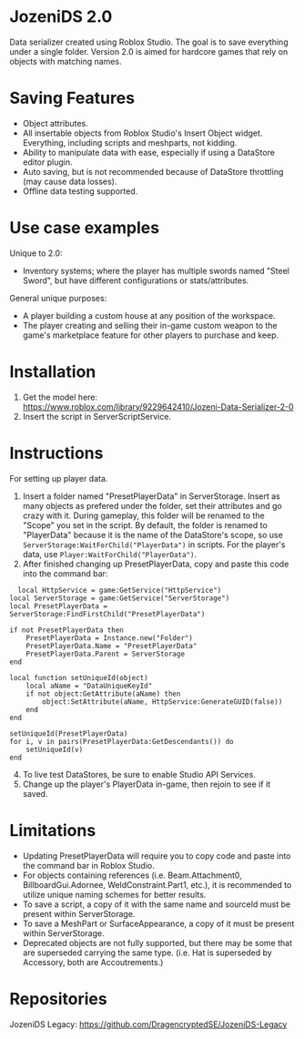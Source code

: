 # JozeniDS 2.0
Data serializer created using Roblox Studio. The goal is to save everything under a single folder. Version 2.0 is aimed for hardcore games that rely on objects with matching names.

# Saving Features
- Object attributes.
- All insertable objects from Roblox Studio's Insert Object widget. Everything, including scripts and meshparts, not kidding.
- Ability to manipulate data with ease, especially if using a DataStore editor plugin.
- Auto saving, but is not recommended because of DataStore throttling (may cause data losses).
- Offline data testing supported.

# Use case examples
Unique to 2.0:
- Inventory systems; where the player has multiple swords named "Steel Sword", but have different configurations or stats/attributes.

General unique purposes:
- A player building a custom house at any position of the workspace. 
- The player creating and selling their in-game custom weapon to the game's marketplace feature for other players to purchase and keep.

# Installation
1. Get the model here: https://www.roblox.com/library/9229642410/Jozeni-Data-Serializer-2-0
2. Insert the script in ServerScriptService.

# Instructions
For setting up player data.

1. Insert a folder named "PresetPlayerData" in ServerStorage. Insert as many objects as prefered under the folder, set their attributes and go crazy with it. During gameplay, this folder will be renamed to the "Scope" you set in the script. By default, the folder is renamed to "PlayerData" because it is the name of the DataStore's scope, so use `ServerStorage:WaitForChild("PlayerData")` in scripts. For the player's data, use `Player:WaitForChild("PlayerData")`.
2. After finished changing up PresetPlayerData, copy and paste this code into the command bar:
```
  local HttpService = game:GetService("HttpService")
local ServerStorage = game:GetService("ServerStorage")
local PresetPlayerData = ServerStorage:FindFirstChild("PresetPlayerData")

if not PresetPlayerData then
	PresetPlayerData = Instance.new("Folder")
	PresetPlayerData.Name = "PresetPlayerData"
	PresetPlayerData.Parent = ServerStorage
end

local function setUniqueId(object)
	local aName = "DataUniqueKeyId"
	if not object:GetAttribute(aName) then
		object:SetAttribute(aName, HttpService:GenerateGUID(false))
	end
end

setUniqueId(PresetPlayerData)
for i, v in pairs(PresetPlayerData:GetDescendants()) do
	setUniqueId(v)
end
```
4. To live test DataStores, be sure to enable Studio API Services.
5. Change up the player's PlayerData in-game, then rejoin to see if it saved.

# Limitations
- Updating PresetPlayerData will require you to copy code and paste into the command bar in Roblox Studio.
- For objects containing references (i.e. Beam.Attachment0, BillboardGui.Adornee, WeldConstraint.Part1, etc.), it is recommended to utilize unique naming schemes for better results.
- To save a script, a copy of it with the same name and sourceId must be present within ServerStorage.
- To save a MeshPart or SurfaceAppearance, a copy of it must be present within ServerStorage.
- Deprecated objects are not fully supported, but there may be some that are superseded carrying the same type. (i.e. Hat is superseded by Accessory, both are Accoutrements.)

# Repositories
JozeniDS Legacy: https://github.com/DragencryptedSE/JozeniDS-Legacy
